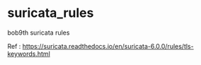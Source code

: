 # suricata_rules
bob9th suricata rules

Ref : https://suricata.readthedocs.io/en/suricata-6.0.0/rules/tls-keywords.html
